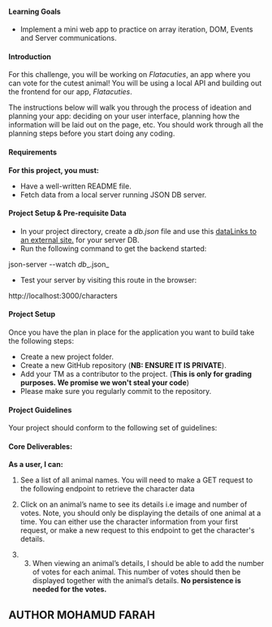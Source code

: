 
#### **Learning Goals**

-   Implement a mini web app to practice on array iteration, DOM, Events and Server communications.

#### **Introduction**

For this challenge, you will be working on  _Flatacuties_, an app where you can vote for the cutest animal! You will be using a local API and building out the frontend for our app,  _Flatacuties_.

The instructions below will walk you through the process of ideation and planning your app: deciding on your user interface, planning how the information will be laid out on the page, etc. You should work through all the planning steps before you start doing any coding.

#### **Requirements**

**For this project, you must:**

-   Have a well-written README file.
-   Fetch data from a local server running JSON DB server.

#### **Project Setup & Pre-requisite Data**

-   In your project directory, create a  _db.json_  file and use this [dataLinks to an external site.](https://docs.google.com/document/d/1EUcHU9gkydR3IfJDTebW5iNHP2BCMRcv508R7BAXSvo/edit?usp=sharing) for your server DB.
-   Run the following command to get the backend started:

json-server --watch  _db__.json_

-   Test your server by visiting this route in the browser:

http://localhost:3000/characters

#### **Project Setup**

Once you have the plan in place for the application you want to build take the following steps:

-   Create a new project folder.
-   Create a new GitHub repository (**NB: ENSURE IT IS PRIVATE**).
-   Add your TM as a contributor to the project. (**This is only for grading purposes. We promise we won't steal your code**)
-   Please make sure you regularly commit to the repository.

#### **Project Guidelines**

Your project should conform to the following set of guidelines:

#### **Core Deliverables:**

**As a user, I can:**

1.  See a list of all animal names. You will need to make a GET request to the following endpoint to retrieve the character data


2. Click on an animal’s name to see its details i.e image and number of votes. Note, you should only be displaying the details of one animal at a time. You can either use the character information from your first request, or make a new request to this endpoint to get the character's details.
3. 3. When viewing an animal’s details, I should be able to add the number of votes for each animal. This number of votes should then be displayed together with the animal’s details. **No persistence is needed for the votes.**

 ## AUTHOR MOHAMUD FARAH 

